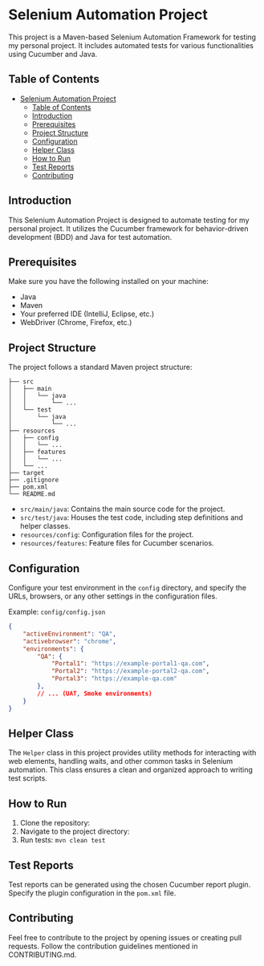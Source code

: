 
# Selenium Automation Project

This project is a Maven-based Selenium Automation Framework for testing my personal project. It includes automated tests for various functionalities using Cucumber and Java.

## Table of Contents

- [Selenium Automation Project](#selenium-automation-project)
  - [Table of Contents](#table-of-contents)
  - [Introduction](#introduction)
  - [Prerequisites](#prerequisites)
  - [Project Structure](#project-structure)
  - [Configuration](#configuration)
  - [Helper Class](#helper-class)
  - [How to Run](#how-to-run)
  - [Test Reports](#test-reports)
  - [Contributing](#contributing)

## Introduction

This Selenium Automation Project is designed to automate testing for my personal project. It utilizes the Cucumber framework for behavior-driven development (BDD) and Java for test automation.

## Prerequisites

Make sure you have the following installed on your machine:

- Java
- Maven
- Your preferred IDE (IntelliJ, Eclipse, etc.)
- WebDriver (Chrome, Firefox, etc.)

## Project Structure

The project follows a standard Maven project structure:

```
├── src
│   ├── main
│   │   └── java
│   │       └── ...
│   └── test
│       └── java
│           └── ...
├── resources
│   ├── config
│   │   └── ...
│   ├── features
│   │   └── ...
│   └── ...
├── target
├── .gitignore
├── pom.xml
└── README.md
```

- `src/main/java`: Contains the main source code for the project.
- `src/test/java`: Houses the test code, including step definitions and helper classes.
- `resources/config`: Configuration files for the project.
- `resources/features`: Feature files for Cucumber scenarios.

## Configuration

Configure your test environment in the `config` directory, and specify the URLs, browsers, or any other settings in the configuration files.

Example: `config/config.json`

```json
{
    "activeEnvironment": "QA",
    "activebrowser": "chrome",
    "environments": {
        "QA": {
            "Portal1": "https://example-portal1-qa.com",
            "Portal2": "https://example-portal2-qa.com",
            "Portal3": "https://example-qa.com"
        },
        // ... (UAT, Smoke environments)
    }
}
```

## Helper Class

The `Helper` class in this project provides utility methods for interacting with web elements, handling waits, and other common tasks in Selenium automation. This class ensures a clean and organized approach to writing test scripts.

## How to Run

1. Clone the repository: 
2. Navigate to the project directory: 
3. Run tests: `mvn clean test`

## Test Reports

Test reports can be generated using the chosen Cucumber report plugin. Specify the plugin configuration in the `pom.xml` file.

## Contributing

Feel free to contribute to the project by opening issues or creating pull requests. Follow the contribution guidelines mentioned in CONTRIBUTING.md.

